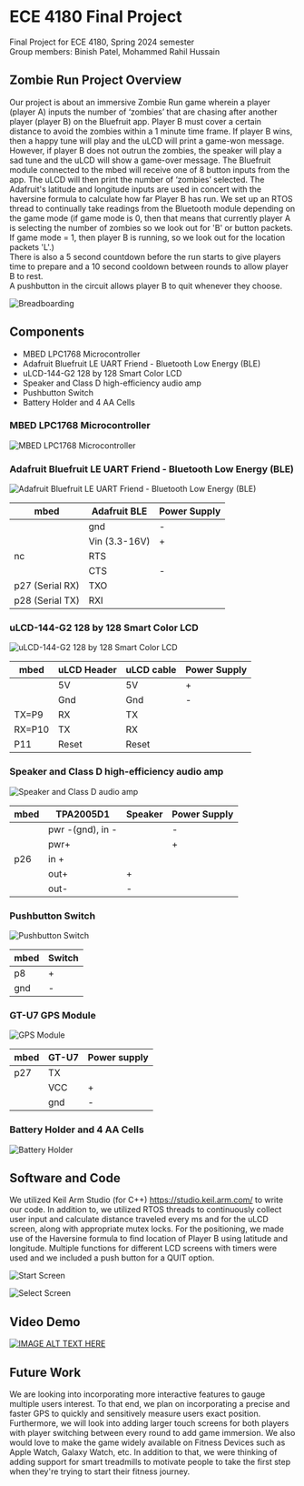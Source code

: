 # ECE 4180 Final Project
Final Project for ECE 4180, Spring 2024 semester  
Group members: Binish Patel, Mohammed Rahil Hussain  

## Zombie Run Project Overview

Our project is about an immersive Zombie Run game wherein a player (player A) inputs the number of ‘zombies’ that are chasing after another player (player B) on the Bluefruit app. Player B must cover a certain distance to avoid the zombies within a 1 minute time frame. If player B wins, then a happy tune will play and the uLCD will print a game-won message. However, if player B does not outrun the zombies, the speaker will play a sad tune and the uLCD will show a game-over message.
The Bluefruit module connected to the mbed will receive one of 8 button inputs from the app. The uLCD will then print the number of ‘zombies’ selected. The Adafruit's latitude and longitude inputs are used in concert with the haversine formula to calculate how far Player B has run. We set up an RTOS thread to continually take readings from the Bluetooth module depending on the game mode (if game mode is 0, then that means that currently player A is selecting the number of zombies so we look out for 'B' or button packets. If game mode = 1, then player B is running, so we look out for the location packets 'L'.)  
There is also a 5 second countdown before the run starts to give players time to prepare and a 10 second cooldown between rounds to allow player B to rest.  
A pushbutton in the circuit allows player B to quit whenever they choose.

![Breadboarding](/breadboard.jpg)

## Components

-	MBED LPC1768 Microcontroller
-	Adafruit Bluefruit LE UART Friend - Bluetooth Low Energy (BLE)
-	uLCD-144-G2 128 by 128 Smart Color LCD
-	Speaker and Class D high-efficiency audio amp
-	Pushbutton Switch
-	Battery Holder and 4 AA Cells

### MBED LPC1768 Microcontroller
![MBED LPC1768 Microcontroller](https://os.mbed.com/media/uploads/jhawkins38/mb.jpg)

### Adafruit Bluefruit LE UART Friend - Bluetooth Low Energy (BLE)
![Adafruit Bluefruit LE UART Friend - Bluetooth Low Energy (BLE)](https://os.mbed.com/media/uploads/4180_1/ble.jpg)

| mbed | Adafruit BLE | Power Supply |
| --- | --- | --- |
| | gnd | - |
| | Vin (3.3-16V) | + |
| nc | RTS | |
| | CTS | - |
| p27 (Serial RX) | TXO | |
| p28 (Serial TX) | RXI | |


### uLCD-144-G2 128 by 128 Smart Color LCD
![uLCD-144-G2 128 by 128 Smart Color LCD](https://os.mbed.com/media/uploads/4180_1/8185.png)

| mbed | uLCD Header | uLCD cable | Power Supply | 
| ---- | ----------- | ---------- | --- |
| | 5V | 5V | + |
| |	Gnd |	Gnd | - |
| TX=P9	| RX	| TX | |
| RX=P10 | TX |	RX | |
| P11	| Reset	| Reset | |

### Speaker and Class D high-efficiency audio amp 

![Speaker and Class D audio amp](https://os.mbed.com/media/uploads/4180_1/_scaled_classdbreakout.jpg)

| mbed | TPA2005D1 | Speaker | Power Supply |
| ---- | --- | --- | --- |
| | pwr -(gnd), in - | | - |
| | pwr+ | | + |
| p26 | in + | | |
| | out+ | + | |
| | out- | - | |

### Pushbutton Switch

![Pushbutton Switch](https://cdn.sparkfun.com/assets/parts/2/6/2/9/09190-03-L.jpg)

| mbed | Switch |
| ---- | --- |
| p8 | + |
| gnd | - |

### GT-U7 GPS Module

![GPS Module](https://www.elecbee.com/image/cache/catalog/Smart-Module/GT-U7-Car-GPS-Module-Navigation-Satellite-Positioning-Geekcreit-for-Arduino---products-that-work-wit-1354130-183-500x500.jpeg)

| mbed | GT-U7 | Power supply |
| --- | --- | --- |
| p27 | TX | |
| | VCC | + |
| | gnd | - |

### Battery Holder and 4 AA Cells
![Battery Holder](https://mm.digikey.com/Volume0/opasdata/d220001/medias/images/4846/MFG_1528_3859.jpg)

## Software and Code

We utilized Keil Arm Studio (for C++) https://studio.keil.arm.com/ to write our code. In addition to, we utilized RTOS threads to continuously collect user input and calculate distance traveled every ms and for the uLCD screen, along with appropriate mutex locks. For the positioning, we made use of the Haversine formula to find location of Player B using latitude and longitude. Multiple functions for different LCD screens with timers were used and we included a push button for a QUIT option.

![Start Screen](/home_screen.jpg)

![Select Screen](/select.jpg)

## Video Demo

[![IMAGE ALT TEXT HERE](https://img.youtube.com/vi/o2BPSTvk0WI/0.jpg)](https://www.youtube.com/watch?v=o2BPSTvk0WI)

## Future Work

We are looking into incorporating more interactive features to gauge multiple users interest. To that end, we plan on incorporating a precise and faster GPS to quickly and sensitively measure users exact position. Furthermore, we will look into adding larger touch screens for both players with player switching between every round to add game immersion. We also would love to make the game widely available on Fitness Devices such as Apple Watch, Galaxy Watch, etc. In addition to that, we were thinking of adding support for smart treadmills to motivate people to take the first step when they're trying to start their fitness journey.
